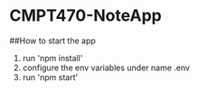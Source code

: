 # CMPT470-NoteApp
##How to start the app
1. run 'npm install'
2. configure the env variables under name .env
3. run 'npm start'